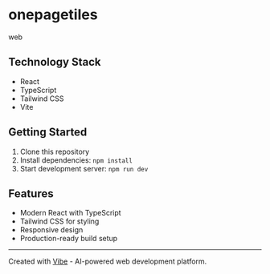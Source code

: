 # onepagetiles

web

## Technology Stack

- React
- TypeScript
- Tailwind CSS
- Vite

## Getting Started

1. Clone this repository
2. Install dependencies: `npm install`
3. Start development server: `npm run dev`

## Features

- Modern React with TypeScript
- Tailwind CSS for styling
- Responsive design
- Production-ready build setup



---

Created with [Vibe](https://vibe.dev) - AI-powered web development platform.
